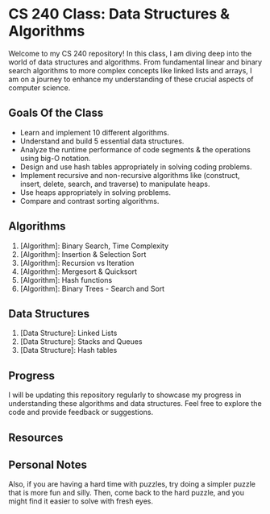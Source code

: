 # CS 240 Class: Data Structures & Algorithms
  Welcome to my CS 240 repository! In this class, I am diving deep into the world of data structures and algorithms. 
    From fundamental linear and binary search algorithms to more complex concepts like linked lists and arrays, 
    I am on a journey to enhance my understanding of these crucial aspects of computer science.
    
## Goals Of the Class
- Learn and implement 10 different algorithms.
- Understand and build 5 essential data structures.
- Analyze the runtime performance of code segments & the operations using big-O notation.
- Design and use hash tables appropriately in solving coding problems.
- Implement recursive and non-recursive algorithms like (construct, insert, delete, search, and traverse) to manipulate heaps.
- Use heaps appropriately in solving problems.
- Compare and contrast sorting algorithms.

## Algorithms
1. [Algorithm]: Binary Search, Time Complexity
2. [Algorithm]: Insertion & Selection Sort
3. [Algorithm]: Recursion vs Iteration
4. [Algorithm]: Mergesort & Quicksort
5. [Algorithm]: Hash functions
6. [Algorithm]: Binary Trees - Search and Sort


## Data Structures
1. [Data Structure]: Linked Lists
2. [Data Structure]: Stacks and Queues
3. [Data Structure]: Hash tables


## Progress
I will be updating this repository regularly to showcase my progress in understanding these algorithms and data structures. 
Feel free to explore the code and provide feedback or suggestions.


## Resources


## Personal Notes
Also, if you are having a hard time with puzzles, try doing a simpler puzzle that is more fun and silly. 
  Then, come back to the hard puzzle, and you might find it easier to solve with fresh eyes. 

